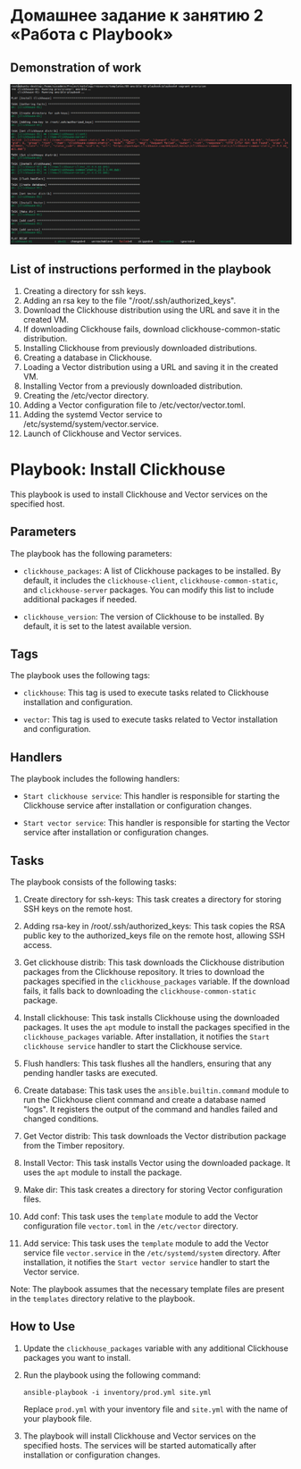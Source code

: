 # Домашнее задание к занятию 2 «Работа с Playbook»

## Demonstration of work

![Screenshot](Screenshot_1.png)

## List of instructions performed in the playbook

1. Creating a directory for ssh keys.
2. Adding an rsa key to the file "/root/.ssh/authorized_keys".
3. Download the Clickhouse distribution using the URL and save it in the created VM.
4. If downloading Clickhouse fails, download clickhouse-common-static distribution.
5. Installing Clickhouse from previously downloaded distributions.
6. Creating a database in Clickhouse.
7. Loading a Vector distribution using a URL and saving it in the created VM.
8. Installing Vector from a previously downloaded distribution.
9. Creating the /etc/vector directory.
10. Adding a Vector configuration file to /etc/vector/vector.toml.
11. Adding the systemd Vector service to /etc/systemd/system/vector.service.
12. Launch of Clickhouse and Vector services.

# Playbook: Install Clickhouse

This playbook is used to install Clickhouse and Vector services on the specified host.

## Parameters

The playbook has the following parameters:

- `clickhouse_packages`: A list of Clickhouse packages to be installed. By default, it includes the `clickhouse-client`, `clickhouse-common-static`, and `clickhouse-server` packages. You can modify this list to include additional packages if needed.

- `clickhouse_version`: The version of Clickhouse to be installed. By default, it is set to the latest available version.

## Tags

The playbook uses the following tags:

- `clickhouse`: This tag is used to execute tasks related to Clickhouse installation and configuration.

- `vector`: This tag is used to execute tasks related to Vector installation and configuration.

## Handlers

The playbook includes the following handlers:

- `Start clickhouse service`: This handler is responsible for starting the Clickhouse service after installation or configuration changes.

- `Start vector service`: This handler is responsible for starting the Vector service after installation or configuration changes.

## Tasks

The playbook consists of the following tasks:

1. Create directory for ssh-keys: This task creates a directory for storing SSH keys on the remote host.

2. Adding rsa-key in /root/.ssh/authorized_keys: This task copies the RSA public key to the authorized_keys file on the remote host, allowing SSH access.

3. Get clickhouse distrib: This task downloads the Clickhouse distribution packages from the Clickhouse repository. It tries to download the packages specified in the `clickhouse_packages` variable. If the download fails, it falls back to downloading the `clickhouse-common-static` package.

4. Install clickhouse: This task installs Clickhouse using the downloaded packages. It uses the `apt` module to install the packages specified in the `clickhouse_packages` variable. After installation, it notifies the `Start clickhouse service` handler to start the Clickhouse service.

5. Flush handlers: This task flushes all the handlers, ensuring that any pending handler tasks are executed.

6. Create database: This task uses the `ansible.builtin.command` module to run the Clickhouse client command and create a database named "logs". It registers the output of the command and handles failed and changed conditions.

7. Get Vector distrib: This task downloads the Vector distribution package from the Timber repository.

8. Install Vector: This task installs Vector using the downloaded package. It uses the `apt` module to install the package.

9. Make dir: This task creates a directory for storing Vector configuration files.

10. Add conf: This task uses the `template` module to add the Vector configuration file `vector.toml` in the `/etc/vector` directory.

11. Add service: This task uses the `template` module to add the Vector service file `vector.service` in the `/etc/systemd/system` directory. After installation, it notifies the `Start vector service` handler to start the Vector service.

Note: The playbook assumes that the necessary template files are present in the `templates` directory relative to the playbook.

## How to Use

1. Update the `clickhouse_packages` variable with any additional Clickhouse packages you want to install.

2. Run the playbook using the following command:

   ```
   ansible-playbook -i inventory/prod.yml site.yml
   ```

   Replace `prod.yml` with your inventory file and `site.yml` with the name of your playbook file.

3. The playbook will install Clickhouse and Vector services on the specified hosts. The services will be started automatically after installation or configuration changes.
